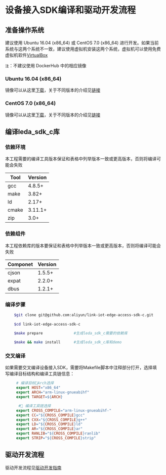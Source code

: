 # 设备接入SDK编译和驱动开发流程

## 准备操作系统

建议使用 Ubuntu 16.04 (x86_64) 或 CentOS 7.0 (x86_64) 进行开发。如果当前系统与这两个系统不一致，建议使用虚拟机安装这两个系统，虚拟机可以使用免费虚拟机软件[VirtualBox](https://www.virtualbox.org/)

`注`：不建议使用 DockerHub 中的相应镜像

### Ubuntu 16.04 (x86_64)

镜像可以从这里[下载](http://releases.ubuntu.com/xenial/ubuntu-16.04.5-desktop-amd64.iso)，关于不同版本的介绍见[链接](http://releases.ubuntu.com/xenial/)

### CentOS 7.0 (x86_64)

镜像可以从这里[下载](http://vault.centos.org/7.0.1406/isos/x86_64/CentOS-7.0-1406-x86_64-DVD.iso)，关于不同版本的介绍见[链接](https://wiki.centos.org/Download)


## 编译leda_sdk_c库

### 依赖环境
本工程需要的编译工具版本保证和表格中列举版本一致或更高版本，否则将编译可能会失败

Tool           | Version |
---------------|---------|
gcc            | 4.8.5+  |
make           | 3.82+   |
ld             | 2.17+   |
cmake          | 3.11.1+ |
zip            | 3.0+    |

### 依赖组件
本工程依赖库的版本要保证和表格中列举版本一致或更高版本，否则将编译可能会失败

Componet       | Version |
---------------|---------|
cjson          | 1.5.5+  |
expat          | 2.2.0+  |
dbus           | 1.2.1+  |

### 编译步骤
``` sh
    $git clone git@github.com:aliyun/link-iot-edge-access-sdk-c.git
    
    $cd link-iot-edge-access-sdk-c
    
    $make prepare              #生成leda_sdk_c需要的依赖库

    $make && make install      #生成leda_sdk_c库和demo
```

### 交叉编译
如果需要交叉编译设备接入SDK，需要将Makefile脚本中注释部分打开，选择填写编译目标结构和编译工具链信息：

``` makefile
     # 编译目标Arch选择
     export HOST="x86_64"
     export ARCH="arm-linux-gnueabihf"
     export TARGET=${ARCH}

      # 编译工具链选择
     export CROSS_COMPILE="arm-linux-gnueabihf-"
     export CC="${CROSS_COMPILE}gcc"
     export CXX="${CROSS_COMPILE}g++"
     export LD="${CROSS_COMPILE}ld"
     export AR="${CROSS_COMPILE}ar"
     export RANLIB="${CROSS_COMPILE}ranlib"
     export STRIP="${CROSS_COMPILE}strip"
```

## 驱动开发流程
驱动开发流程见[驱动开发指南](https://help.aliyun.com/document_detail/104444.html?spm=a2c4g.11186623.6.562.7aaa8f08JPJf2d)
